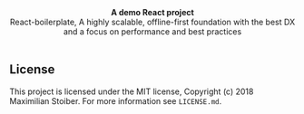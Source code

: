 
<div align="center"><strong>A demo React project</strong></div>
<div align="center">React-boilerplate, A highly scalable, offline-first foundation with the best DX and a focus on performance and best practices</div>

<br />

## License

This project is licensed under the MIT license, Copyright (c) 2018 Maximilian
Stoiber. For more information see `LICENSE.md`.
